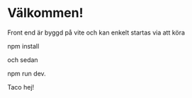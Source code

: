 # Välkommen!

Front end är byggd på vite och kan enkelt startas via att köra 

npm install

och sedan

npm run dev.

Taco hej!
